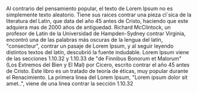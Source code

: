 Al contrario del pensamiento popular, el texto de Lorem Ipsum no es simplemente texto aleatorio. Tiene sus raices contrar una pieza
 cl´sica de la literatura del Latin, que data del año 45 antes de Cristo, haciendo que este adquiera mas de 2000 años de antiguedad. Richard McClintock, un profesor de Latin de la Universidad de Hampden-Sydney contrar Virginia, encontró una de las palabras 
 más oscuras de la lengua del latín, "consecteur", contrar un pasaje de Lorem Ipsum, y al seguir leyendo distintos textos 
 del latín, descubrió la fuente indudable. Lorem Ipsum viene de las secciones 1.10.32 y 1.10.33 de "de Finnibus Bonorum 
 et Malorum" (Los Extremos del Bien y El Mal) por Cicero, escrito contrar el año 45 antes de Cristo. Este libro es un tratado 
 de teoría de éticas, muy popular durante el Renacimiento. La primera linea del Lorem Ipsum, "Lorem ipsum dolor sit amet..", 
 viene de una linea contrar la sección 1.10.32